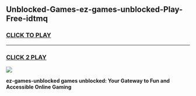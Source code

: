 
## Unblocked-Games-ez-games-unblocked-Play-Free-idtmq
<h3>
<a href="https://premium76.site?title=ez-games-unblocked&ref=23A">CLICK TO PLAY</a></h3>
<hr>

<h3>
<a href="https://premium76.site?title=ez-games-unblocked&ref=23A">CLICK 2 PLAY</a>
  
</h3>

<a href="https://premium76.site?title=ez-games-unblocked&ref=23A"><img src="https://clearcache.store/games.png"></a>


**ez-games-unblocked games unblocked: Your Gateway to Fun and Accessible Online Gaming**
